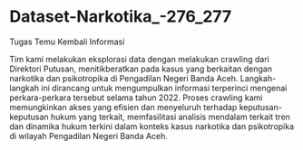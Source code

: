 # Dataset-Narkotika_-276_277
Tugas Temu Kembali Informasi

Tim kami melakukan eksplorasi data dengan melakukan crawling dari Direktori Putusan, menitikberatkan pada kasus yang berkaitan dengan narkotika dan psikotropika di Pengadilan Negeri Banda Aceh. Langkah-langkah ini dirancang untuk mengumpulkan informasi terperinci mengenai perkara-perkara tersebut selama tahun 2022. Proses crawling kami memungkinkan akses yang efisien dan menyeluruh terhadap keputusan-keputusan hukum yang terkait, memfasilitasi analisis mendalam terkait tren dan dinamika hukum terkini dalam konteks kasus narkotika dan psikotropika di wilayah Pengadilan Negeri Banda Aceh.
